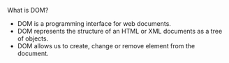 
What is DOM?
- DOM is a programming interface for web documents.
- DOM represents the structure of an HTML or XML documents as a tree of objects.
- DOM allows us to create, change or remove element from the document.
